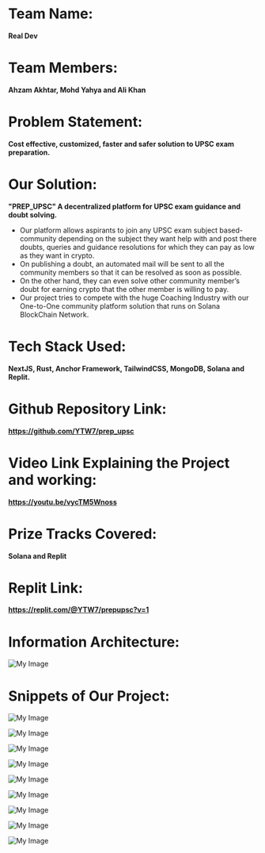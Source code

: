 # Team Name: 
**Real Dev**
# Team Members: 
**Ahzam Akhtar, Mohd Yahya and Ali Khan**
# Problem Statement: 
**Cost effective, customized, faster and safer solution to UPSC exam preparation.**
# Our Solution: 
**"PREP_UPSC" A decentralized platform for UPSC exam guidance and doubt solving.**
* Our platform allows aspirants to join any UPSC exam subject based-community depending on the subject they want help with and post there doubts, queries and guidance resolutions for which they can pay as low as they want in crypto.
* On publishing a doubt, an automated mail will be sent to all the community members so that it can be resolved as soon as possible.
* On the other hand, they can even solve other community member’s doubt for earning crypto that the other member is willing to pay. 
* Our project tries to compete with the huge Coaching Industry with our One-to-One community platform solution that runs on Solana BlockChain Network.
# Tech Stack Used: 
**NextJS, Rust, Anchor Framework, TailwindCSS, MongoDB, Solana and Replit.**
# Github Repository Link:
**https://github.com/YTW7/prep_upsc**
# Video Link Explaining the Project and working: 
**https://youtu.be/vycTM5Wnoss**
# Prize Tracks Covered: 
**Solana and Replit**
# Replit Link:
**https://replit.com/@YTW7/prepupsc?v=1**
# Information Architecture:
![My Image](FRONT-END/project_images/img.JPG)

# Snippets of Our Project:
![My Image](FRONT-END/project_images/image1.png)

![My Image](FRONT-END/project_images/one.png)

![My Image](FRONT-END/project_images/two.png)

![My Image](FRONT-END/project_images/three.png)

![My Image](FRONT-END/project_images/four.png)

![My Image](FRONT-END/project_images/five.png)

![My Image](FRONT-END/project_images/six.png)

![My Image](FRONT-END/project_images/seven.png)

![My Image](FRONT-END/project_images/eight.png)


